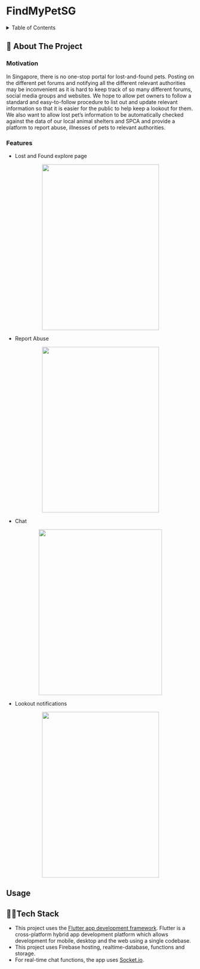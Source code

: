 # FindMyPetSG

<!-- TABLE OF CONTENTS -->
<details>
  <summary>Table of Contents</summary>
  <ol>
    <li>
      <a href="#monocle_face-about-the-project">About The Project</a>
      <ul>
        <li><a href="#motivation">Motivation</a></li>
        <li><a href="#features">Features</a></li>
      </ul>
    </li>
    <li><a href="#usage">Usage</a></li>
    <li><a href="#technologisttech-stack">Tech Stack</a></li>
    <li><a href="#contributing">Contributing</a></li>
    <li><a href="#license">License</a></li>
    <li><a href="#contact">Contact</a></li>
    <li><a href="#acknowledgments">Acknowledgments</a></li>
  </ol>
</details>

<!-- ABOUT THE PROJECT -->
## :monocle_face: About The Project

### Motivation
In Singapore, there is no one-stop portal for lost-and-found pets. Posting on the different pet forums and notifying all the different relevant authorities may be inconvenient as it is hard to keep track of so many different forums, social media groups and websites. We hope to allow pet owners to follow a standard and easy-to-follow procedure to list out and update relevant information so that it is easier for the public to help keep a lookout for them. We also want to allow lost pet’s information to be automatically checked against the data of our local animal shelters and SPCA and provide a platform to report abuse, illnesses of pets to relevant authorities. 

### Features
- Lost and Found explore page
<div align='center'>
  <img src="https://user-images.githubusercontent.com/70519015/170710056-115cc670-7bd8-4de9-a91a-d6cae7251014.png" width="313" height="443">
</div>

- Report Abuse
<div align='center'>
  <img src="https://user-images.githubusercontent.com/70519015/170727442-ddabf041-406f-4e94-b5f8-3841ae4e4437.png" width="313" height="443">
</div>

- Chat
<div align='center'>
<img src = "https://user-images.githubusercontent.com/70519015/170712489-25202f47-9235-4d4b-9eea-a9504b533cff.png" width="330" height="443">
</div>

- Lookout notifications
<div align='center'>
<img src = "https://user-images.githubusercontent.com/70519015/170723200-de1f46d9-5dba-41a1-bba8-ab31c1c980c6.png" width="313" height="443">
</div>

<!-- USAGE EXAMPLES -->
## Usage

<!-- TECH STACK -->
## :technologist:Tech Stack
- This project uses the [Flutter app development framework](https://flutter.dev/). Flutter is a cross-platform hybrid app development platform which allows development for mobile, desktop and the web using a single codebase.
- This project uses Firebase hosting, realtime-database, functions and storage.
- For real-time chat functions, the app uses [Socket.io](https://socket.io/).

